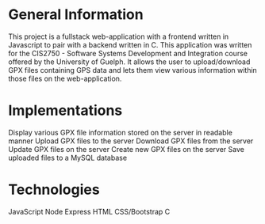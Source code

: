 # General Information

This project is a fullstack web-application with a frontend written in Javascript to pair with a backend written in C. This application was written for the CIS2750 - Software Systems Development and Integration course offered by the University of Guelph. It allows the user to upload/download GPX files containing GPS data and lets them view various information within those files on the web-application. 

# Implementations

Display various GPX file information stored on the server in readable manner
Upload GPX files to the server
Download GPX files from the server
Update GPX files on the server
Create new GPX files on the server
Save uploaded files to a MySQL database

# Technologies
JavaScript
Node
Express
HTML
CSS/Bootstrap
C
